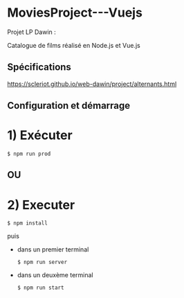 # MoviesProject---Vuejs

Projet LP Dawin :

Catalogue de films réalisé en Node.js et Vue.js 

## Spécifications

https://scleriot.github.io/web-dawin/project/alternants.html

## Configuration et démarrage

# 1) Exécuter 
    $ npm run prod
    
## OU

# 2) Executer

    $ npm install
    
 puis 

- dans un premier terminal
  ```
  $ npm run server
  ```

- dans un deuxème terminal
  ```
  $ npm run start
  ```

